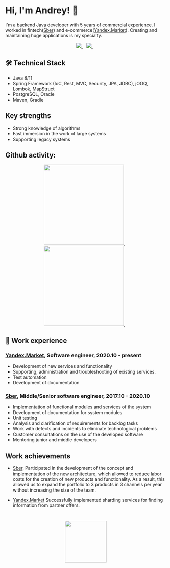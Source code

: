 # Hi, I'm Andrey! 👋
I'm a backend Java developer with 5 years of commercial experience. I worked in fintech([Sber](https://en.wikipedia.org/wiki/Sberbank)) and e-commerce([Yandex.Market](https://en.wikipedia.org/wiki/Yandex.Market)). Сreating and maintaining huge applications is my specialty.

<p align='center'>
   <a href="https://t.me/Marbok" target="_blank">
    <img src="https://img.shields.io/badge/Telegram-2CA5E0?style=for-the-badge&logo=telegram&logoColor=white" />        
  </a>&nbsp;&nbsp;
  <a href="www.linkedin.com/in/dmitriev-andrey-dev" target="_blank">
    <img src="https://img.shields.io/badge/linkedin-%230077B5.svg?&style=for-the-badge&logo=linkedin&logoColor=white" />
  </a>&nbsp;&nbsp;
</p>

## 🛠 Technical Stack
* Java 8/11
* Spring Framework (IoC, Rest, MVC, Security, JPA, JDBC), jOOQ, Lombok, MapStruct
* PostgreSQL, Oracle
* Maven, Gradle 

## Key strengths
* Strong knowledge of algorithms
* Fast immersion in the work of large systems
* Supporting legacy systems


## Github activity:

<p align='center'>
   <a href="https://github-readme-stats.vercel.app/api?username=dmitriev-andrey" target="_blank">
    <img height=250 src="https://github-readme-stats.vercel.app/api?username=dmitriev-andrey" />        
  </a>&nbsp;&nbsp;
  <a href="[www.linkedin.com/in/dmitriev-andrey-dev](https://github-readme-stats.vercel.app/api/top-langs/?username=dmitriev-andrey)" target="_blank">
    <img height=250 src="https://github-readme-stats.vercel.app/api/top-langs/?username=dmitriev-andrey" />
  </a>&nbsp;&nbsp;
</p>

## :office: Work experience
### [Yandex.Market](https://en.wikipedia.org/wiki/Yandex.Market), Software engineer, 2020.10 - present
* Development of new services and functionality
* Supporting, administration and troubleshooting of existing services.
* Test automation
* Development of documentation

### [Sber](https://en.wikipedia.org/wiki/Sberbank), Middle/Senior software engineer, 2017.10 - 2020.10
* Implementation of functional modules and services of the system
* Development of documentation for system modules
* Unit testing
* Analysis and clarification of requirements for backlog tasks
* Work with defects and incidents to eliminate technological problems
* Customer consultations on the use of the developed software
* Mentoring junior and middle developers

## Work achievements

* [Sber](https://en.wikipedia.org/wiki/Sberbank). Participated in the development of the concept and implementation of the new architecture, which allowed to reduce labor costs for the creation of new products and functionality. As a result, this allowed us to expand the portfolio to 3 products in 3 channels per year without increasing the size of the team.

* [Yandex.Market](https://en.wikipedia.org/wiki/Yandex.Market) Successfully implemented sharding services for finding information from partner offers.

<div align="center" style="margin: 40px 0">
   <a href="https://github.com/dmitriev-andrey/github-profile-views-counter">
       <img width="130px" src="https://komarev.com/ghpvc/?username=dmitriev-andrey&color=DE002D">
   </a>
</div>
